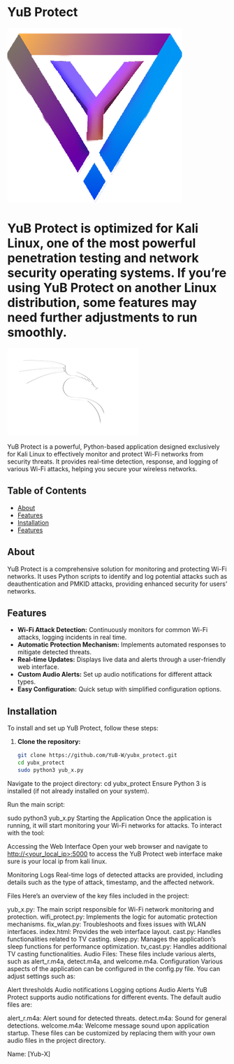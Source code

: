# YuB Protect

![YuB Protect Logo](yub.png)


# YuB Protect is optimized for Kali Linux, one of the most powerful penetration testing and network security operating systems. If you’re using YuB Protect on another Linux distribution, some features may need further adjustments to run smoothly.

![Kali Linux Focus](kali.png)

YuB Protect is a powerful, Python-based application designed exclusively for Kali Linux to effectively monitor and protect Wi-Fi networks from security threats. It provides real-time detection, response, and logging of various Wi-Fi attacks, helping you secure your wireless networks.

## Table of Contents
- [About](#about)
- [Features](#features)
- [Installation](#installation)
- [Features](#Features)

## About

YuB Protect is a comprehensive solution for monitoring and protecting Wi-Fi networks. It uses Python scripts to identify and log potential attacks such as deauthentication and PMKID attacks, providing enhanced security for users’ networks.

## Features

- **Wi-Fi Attack Detection:** Continuously monitors for common Wi-Fi attacks, logging incidents in real time.
- **Automatic Protection Mechanism:** Implements automated responses to mitigate detected threats.
- **Real-time Updates:** Displays live data and alerts through a user-friendly web interface.
- **Custom Audio Alerts:** Set up audio notifications for different attack types.
- **Easy Configuration:** Quick setup with simplified configuration options.

## Installation

To install and set up YuB Protect, follow these steps:

1. **Clone the repository:**
   ```bash
   git clone https://github.com/YuB-W/yubx_protect.git
   cd yubx_protect
   sudo python3 yub_x.py
Navigate to the project directory:
cd yubx_protect
Ensure Python 3 is installed (if not already installed on your system).

Run the main script:

sudo python3 yub_x.py
Starting the Application
Once the application is running, it will start monitoring your Wi-Fi networks for attacks. To interact with the tool:

Accessing the Web Interface
Open your web browser and navigate to [http://<your_local_ip>:5000](http://192.168.0.100:5000) to access the YuB Protect web interface make sure is your local ip from kali linux.

Monitoring Logs
Real-time logs of detected attacks are provided, including details such as the type of attack, timestamp, and the affected network.

Files
Here’s an overview of the key files included in the project:

yub_x.py: The main script responsible for Wi-Fi network monitoring and protection.
wifi_protect.py: Implements the logic for automatic protection mechanisms.
fix_wlan.py: Troubleshoots and fixes issues with WLAN interfaces.
index.html: Provides the web interface layout.
cast.py: Handles functionalities related to TV casting.
sleep.py: Manages the application’s sleep functions for performance optimization.
tv_cast.py: Handles additional TV casting functionalities.
Audio Files: These files include various alerts, such as alert_r.m4a, detect.m4a, and welcome.m4a.
Configuration
Various aspects of the application can be configured in the config.py file. You can adjust settings such as:

Alert thresholds
Audio notifications
Logging options
Audio Alerts
YuB Protect supports audio notifications for different events. The default audio files are:

alert_r.m4a: Alert sound for detected threats.
detect.m4a: Sound for general detections.
welcome.m4a: Welcome message sound upon application startup.
These files can be customized by replacing them with your own audio files in the project directory.


Name: [Yub-X]
